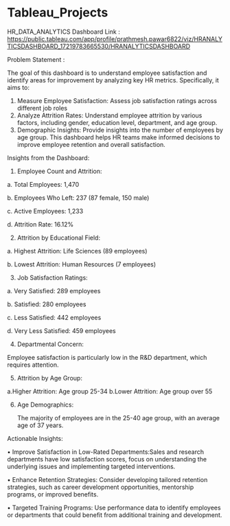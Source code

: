 # Tableau_Projects

HR_DATA_ANALYTICS
Dashboard Link : https://public.tableau.com/app/profile/prathmesh.pawar6822/viz/HRANALYTICSDASHBOARD_17219783665530/HRANALYTICSDASHBOARD

Problem Statement :

The goal of this dashboard is to understand employee satisfaction and identify areas for improvement by analyzing key HR metrics. Specifically, it aims to:
1.	Measure Employee Satisfaction: Assess job satisfaction ratings across different job roles
2.	Analyze Attrition Rates: Understand employee attrition by various factors, including gender, education level, department, and age group.
3.	Demographic Insights: Provide insights into the number of employees by age group.
This dashboard helps HR teams make informed decisions to improve employee retention and overall satisfaction.


Insights from the Dashboard:

1.	Employee Count and Attrition:

  a.	Total Employees: 1,470

  b.	Employees Who Left: 237 (87 female, 150 male)

  c.	Active Employees: 1,233

  d.	Attrition Rate: 16.12%

2.	Attrition by Educational Field:

  a.	Highest Attrition: Life Sciences (89 employees)

  b.	Lowest Attrition: Human Resources (7 employees)

3.	Job Satisfaction Ratings:

  a.	Very Satisfied: 289 employees

  b.	Satisfied: 280 employees

  c.	Less Satisfied: 442 employees

  d.	Very Less Satisfied: 459 employees

4.	Departmental Concern:

   Employee satisfaction is particularly low in the R&D department, which requires attention.

5.	Attrition by Age Group:

   a.Higher Attrition: Age group 25-34
   b.Lower Attrition: Age group over 55
   
6.	Age Demographics:

  	The majority of employees are in the 25-40 age group, with an average age of 37 years.

Actionable Insights:

•	Improve Satisfaction in Low-Rated Departments:Sales and research departments have low satisfaction scores, focus on understanding the underlying issues and implementing targeted interventions.

•	Enhance Retention Strategies: Consider developing tailored retention strategies, such as career development opportunities, mentorship programs, or improved benefits.

•	Targeted Training Programs: Use performance data to identify employees or departments that could benefit from additional training and development.

